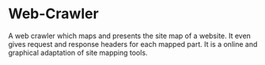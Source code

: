 # Web-Crawler
A web crawler which maps and presents the site map of a website. It even gives request and response headers for each mapped part. It is a online and graphical adaptation of site mapping tools.
